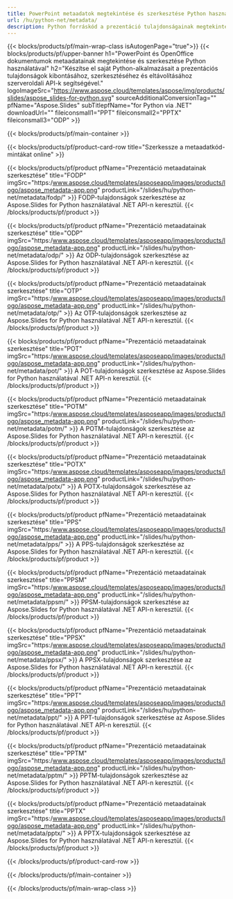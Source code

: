 ```yaml
---
title: PowerPoint metaadatok megtekintése és szerkesztése Python használatával
url: /hu/python-net/metadata/
description: Python forráskód a prezentáció tulajdonságainak megtekintéséhez és szerkesztéséhez
---
```


{{< blocks/products/pf/main-wrap-class isAutogenPage="true">}}
{{< blocks/products/pf/upper-banner h1="PowerPoint és OpenOffice dokumentumok metaadatainak megtekintése és szerkesztése Python használatával" h2="Készítse el saját Python-alkalmazásait a prezentációs tulajdonságok kibontásához, szerkesztéséhez és eltávolításához szerveroldali API-k segítségével." logoImageSrc="https://www.aspose.cloud/templates/aspose/img/products/slides/aspose_slides-for-python.svg" sourceAdditionalConversionTag="" pfName="Aspose.Slides" subTitlepfName="for Python via .NET" downloadUrl="" fileiconsmall1="PPT" fileiconsmall2="PPTX" fileiconsmall3="ODP" >}}

{{< blocks/products/pf/main-container >}}

{{< blocks/products/pf/product-card-row title="Szerkessze a metaadatkód-mintákat online" >}}

{{< blocks/products/pf/product pfName="Prezentáció metaadatainak szerkesztése" title="FODP" imgSrc="https:/www.aspose.cloud/templates/asposeapp/images/products/logo/aspose_metadata-app.png" productLink="/slides/hu/python-net/metadata/fodp/" >}}
FODP-tulajdonságok szerkesztése az Aspose.Slides for Python használatával .NET API-n keresztül.
{{< /blocks/products/pf/product >}}

{{< blocks/products/pf/product pfName="Prezentáció metaadatainak szerkesztése" title="ODP" imgSrc="https:/www.aspose.cloud/templates/asposeapp/images/products/logo/aspose_metadata-app.png" productLink="/slides/hu/python-net/metadata/odp/" >}}
Az ODP-tulajdonságok szerkesztése az Aspose.Slides for Python használatával .NET API-n keresztül.
{{< /blocks/products/pf/product >}}

{{< blocks/products/pf/product pfName="Prezentáció metaadatainak szerkesztése" title="OTP" imgSrc="https:/www.aspose.cloud/templates/asposeapp/images/products/logo/aspose_metadata-app.png" productLink="/slides/hu/python-net/metadata/otp/" >}}
Az OTP-tulajdonságok szerkesztése az Aspose.Slides for Python használatával .NET API-n keresztül.
{{< /blocks/products/pf/product >}}

{{< blocks/products/pf/product pfName="Prezentáció metaadatainak szerkesztése" title="POT" imgSrc="https:/www.aspose.cloud/templates/asposeapp/images/products/logo/aspose_metadata-app.png" productLink="/slides/hu/python-net/metadata/pot/" >}}
A POT-tulajdonságok szerkesztése az Aspose.Slides for Python használatával .NET API-n keresztül.
{{< /blocks/products/pf/product >}}

{{< blocks/products/pf/product pfName="Prezentáció metaadatainak szerkesztése" title="POTM" imgSrc="https:/www.aspose.cloud/templates/asposeapp/images/products/logo/aspose_metadata-app.png" productLink="/slides/hu/python-net/metadata/potm/" >}}
A POTM-tulajdonságok szerkesztése az Aspose.Slides for Python használatával .NET API-n keresztül.
{{< /blocks/products/pf/product >}}

{{< blocks/products/pf/product pfName="Prezentáció metaadatainak szerkesztése" title="POTX" imgSrc="https:/www.aspose.cloud/templates/asposeapp/images/products/logo/aspose_metadata-app.png" productLink="/slides/hu/python-net/metadata/potx/" >}}
A POTX-tulajdonságok szerkesztése az Aspose.Slides for Python használatával .NET API-n keresztül.
{{< /blocks/products/pf/product >}}

{{< blocks/products/pf/product pfName="Prezentáció metaadatainak szerkesztése" title="PPS" imgSrc="https:/www.aspose.cloud/templates/asposeapp/images/products/logo/aspose_metadata-app.png" productLink="/slides/hu/python-net/metadata/pps/" >}}
A PPS-tulajdonságok szerkesztése az Aspose.Slides for Python használatával .NET API-n keresztül.
{{< /blocks/products/pf/product >}}

{{< blocks/products/pf/product pfName="Prezentáció metaadatainak szerkesztése" title="PPSM" imgSrc="https:/www.aspose.cloud/templates/asposeapp/images/products/logo/aspose_metadata-app.png" productLink="/slides/hu/python-net/metadata/ppsm/" >}}
PPSM-tulajdonságok szerkesztése az Aspose.Slides for Python használatával .NET API-n keresztül.
{{< /blocks/products/pf/product >}}

{{< blocks/products/pf/product pfName="Prezentáció metaadatainak szerkesztése" title="PPSX" imgSrc="https:/www.aspose.cloud/templates/asposeapp/images/products/logo/aspose_metadata-app.png" productLink="/slides/hu/python-net/metadata/ppsx/" >}}
A PPSX-tulajdonságok szerkesztése az Aspose.Slides for Python használatával .NET API-n keresztül.
{{< /blocks/products/pf/product >}}

{{< blocks/products/pf/product pfName="Prezentáció metaadatainak szerkesztése" title="PPT" imgSrc="https:/www.aspose.cloud/templates/asposeapp/images/products/logo/aspose_metadata-app.png" productLink="/slides/hu/python-net/metadata/ppt/" >}}
A PPT-tulajdonságok szerkesztése az Aspose.Slides for Python használatával .NET API-n keresztül.
{{< /blocks/products/pf/product >}}

{{< blocks/products/pf/product pfName="Prezentáció metaadatainak szerkesztése" title="PPTM" imgSrc="https:/www.aspose.cloud/templates/asposeapp/images/products/logo/aspose_metadata-app.png" productLink="/slides/hu/python-net/metadata/pptm/" >}}
PPTM-tulajdonságok szerkesztése az Aspose.Slides for Python használatával .NET API-n keresztül.
{{< /blocks/products/pf/product >}}

{{< blocks/products/pf/product pfName="Prezentáció metaadatainak szerkesztése" title="PPTX" imgSrc="https:/www.aspose.cloud/templates/asposeapp/images/products/logo/aspose_metadata-app.png" productLink="/slides/hu/python-net/metadata/pptx/" >}}
A PPTX-tulajdonságok szerkesztése az Aspose.Slides for Python használatával .NET API-n keresztül.
{{< /blocks/products/pf/product >}}



{{< /blocks/products/pf/product-card-row >}}

{{< /blocks/products/pf/main-container >}}
    
{{< /blocks/products/pf/main-wrap-class >}}